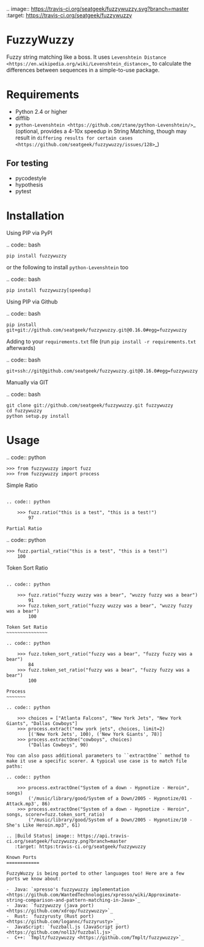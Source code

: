 .. image:: https://travis-ci.org/seatgeek/fuzzywuzzy.svg?branch=master
    :target: https://travis-ci.org/seatgeek/fuzzywuzzy

FuzzyWuzzy
==========

Fuzzy string matching like a boss. It uses `Levenshtein Distance <https://en.wikipedia.org/wiki/Levenshtein_distance>`_ to calculate the differences between sequences in a simple-to-use package.

Requirements
============

-  Python 2.4 or higher
-  difflib
-  `python-Levenshtein <https://github.com/ztane/python-Levenshtein/>`_ (optional, provides a 4-10x speedup in String
   Matching, though may result in `differing results for certain cases <https://github.com/seatgeek/fuzzywuzzy/issues/128>`_)

For testing
-----------
-  pycodestyle
-  hypothesis
-  pytest

Installation
============

Using PIP via PyPI

.. code:: bash

    pip install fuzzywuzzy

or the following to install `python-Levenshtein` too

.. code:: bash

    pip install fuzzywuzzy[speedup]


Using PIP via Github

.. code:: bash

    pip install git+git://github.com/seatgeek/fuzzywuzzy.git@0.16.0#egg=fuzzywuzzy

Adding to your ``requirements.txt`` file (run ``pip install -r requirements.txt`` afterwards)

.. code:: bash

    git+ssh://git@github.com/seatgeek/fuzzywuzzy.git@0.16.0#egg=fuzzywuzzy
    
Manually via GIT

.. code:: bash

    git clone git://github.com/seatgeek/fuzzywuzzy.git fuzzywuzzy
    cd fuzzywuzzy
    python setup.py install


Usage
=====

.. code:: python

    >>> from fuzzywuzzy import fuzz
    >>> from fuzzywuzzy import process

Simple Ratio
~~~~~~~~~~~~

.. code:: python

    >>> fuzz.ratio("this is a test", "this is a test!")
        97

Partial Ratio
~~~~~~~~~~~~~

.. code:: python

    >>> fuzz.partial_ratio("this is a test", "this is a test!")
        100

Token Sort Ratio
~~~~~~~~~~~~~~~~

.. code:: python

    >>> fuzz.ratio("fuzzy wuzzy was a bear", "wuzzy fuzzy was a bear")
        91
    >>> fuzz.token_sort_ratio("fuzzy wuzzy was a bear", "wuzzy fuzzy was a bear")
        100

Token Set Ratio
~~~~~~~~~~~~~~~

.. code:: python

    >>> fuzz.token_sort_ratio("fuzzy was a bear", "fuzzy fuzzy was a bear")
        84
    >>> fuzz.token_set_ratio("fuzzy was a bear", "fuzzy fuzzy was a bear")
        100

Process
~~~~~~~

.. code:: python

    >>> choices = ["Atlanta Falcons", "New York Jets", "New York Giants", "Dallas Cowboys"]
    >>> process.extract("new york jets", choices, limit=2)
        [('New York Jets', 100), ('New York Giants', 78)]
    >>> process.extractOne("cowboys", choices)
        ("Dallas Cowboys", 90)

You can also pass additional parameters to ``extractOne`` method to make it use a specific scorer. A typical use case is to match file paths:

.. code:: python
  
    >>> process.extractOne("System of a down - Hypnotize - Heroin", songs)
        ('/music/library/good/System of a Down/2005 - Hypnotize/01 - Attack.mp3', 86)
    >>> process.extractOne("System of a down - Hypnotize - Heroin", songs, scorer=fuzz.token_sort_ratio)
        ("/music/library/good/System of a Down/2005 - Hypnotize/10 - She's Like Heroin.mp3", 61)

.. |Build Status| image:: https://api.travis-ci.org/seatgeek/fuzzywuzzy.png?branch=master
   :target: https:travis-ci.org/seatgeek/fuzzywuzzy

Known Ports
============

FuzzyWuzzy is being ported to other languages too! Here are a few ports we know about:

-  Java: `xpresso's fuzzywuzzy implementation <https://github.com/WantedTechnologies/xpresso/wiki/Approximate-string-comparison-and-pattern-matching-in-Java>`_
-  Java: `fuzzywuzzy (java port) <https://github.com/xdrop/fuzzywuzzy>`_
-  Rust: `fuzzyrusty (Rust port) <https://github.com/logannc/fuzzyrusty>`_
-  JavaScript: `fuzzball.js (JavaScript port) <https://github.com/nol13/fuzzball.js>`_
-  C++: `Tmplt/fuzzywuzzy <https://github.com/Tmplt/fuzzywuzzy>`_
